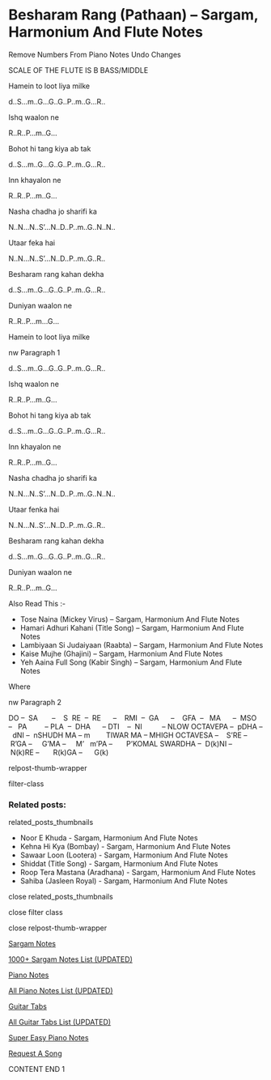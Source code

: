 
# Besharam Rang (Pathaan) – Sargam, Harmonium And Flute Notes

Remove Numbers From Piano Notes
Undo Changes

SCALE OF THE FLUTE IS B BASS/MIDDLE

Hamein to loot liya milke

d..S…m..G…G..G..P..m..G…R..

Ishq waalon ne

R..R..P…m..G…

Bohot hi tang kiya ab tak

d..S…m..G…G..G..P..m..G…R..

Inn khayalon ne

R..R..P…m..G…

Nasha chadha jo sharifi ka

N..N…N..S’…N..D..P..m..G..N..N..

Utaar feka hai

N..N…N..S’…N..D..P..m..G..R..

Besharam rang kahan dekha

d..S…m..G…G..G..P..m..G…R..

Duniyan waalon ne

R..R..P…m…G…

Hamein to loot liya milke

nw Paragraph 1

d..S…m..G…G..G..P..m..G…R..

Ishq waalon ne

R..R..P…m..G…

Bohot hi tang kiya ab tak

d..S…m..G…G..G..P..m..G…R..

Inn khayalon ne

R..R..P…m..G…

Nasha chadha jo sharifi ka

N..N…N..S’…N..D..P..m..G..N..N..

Utaar fenka hai

N..N…N..S’…N..D..P..m..G..R..

Besharam rang kahan dekha

d..S…m..G…G..G..P..m..G…R..

Duniyan waalon ne

R..R..P…m..G…

Also Read This :-

* Tose Naina (Mickey Virus) – Sargam, Harmonium And Flute Notes
* Hamari Adhuri Kahani (Title Song) – Sargam, Harmonium And Flute Notes
* Lambiyaan Si Judaiyaan (Raabta) – Sargam, Harmonium And Flute Notes
* Kaise Mujhe (Ghajini) – Sargam, Harmonium And Flute Notes
* Yeh Aaina Full Song (Kabir Singh) – Sargam, Harmonium And Flute Notes

Where

nw Paragraph 2

DO –  SA       –    S  RE  –  RE      –    RMI  –  GA      –    GFA  –   MA      –  MSO  –   PA         – PLA  –  DHA      – DTI    –  NI          – NLOW OCTAVEPA –  pDHA –  dNI –  nSHUDH MA – m        TIWAR MA – MHIGH OCTAVESA –    S’RE –     R’GA –     G’MA –     M’   m’PA –       P’KOMAL SWARDHA –  D(k)NI –       N(k)RE –       R(k)GA –      G(k)

relpost-thumb-wrapper

filter-class

### Related posts:

related_posts_thumbnails

* Noor E Khuda - Sargam, Harmonium And Flute Notes
* Kehna Hi Kya (Bombay) - Sargam, Harmonium And Flute Notes
* Sawaar Loon (Lootera) - Sargam, Harmonium And Flute Notes
* Shiddat (Title Song) - Sargam, Harmonium And Flute Notes
* Roop Tera Mastana (Aradhana) - Sargam, Harmonium And Flute Notes
* Sahiba (Jasleen Royal) - Sargam, Harmonium And Flute Notes

close related_posts_thumbnails

close filter class

close relpost-thumb-wrapper

[Sargam Notes](https://www.notationsworld.com/sargam-notes.html)

[1000+ Sargam Notes List (UPDATED)](https://www.notationsworld.com/all-songs-list-sargam-notes.html)

[Piano Notes](https://www.notationsworld.com/piano-notes.html)

[All Piano Notes List (UPDATED)](https://www.notationsworld.com/all-songs-list-piano-notes.html)

[Guitar Tabs](https://www.notationsworld.com/guitar-tabs.html)

[All Guitar Tabs List (UPDATED)](https://www.notationsworld.com/all-songs-list-guitar-tabs.html)

[Super Easy Piano Notes](https://studywall.in/)

[Request A Song](https://www.notationsworld.com/request-a-song.html)

CONTENT END 1

